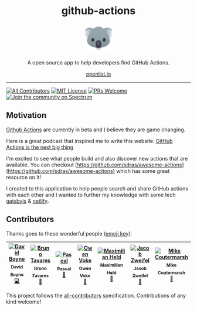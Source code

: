 <div align="center">
<h1>github-actions</h1>
<a href="https://www.emojione.com/emoji/1f428">
<img height="80" width="80" alt="goat" src="./animal.png" />
</a>

<p>A open source app to help developers find GitHub Actions.</p>

[openlist.io](https://openlist.io)

</div>

<hr/>

[![All Contributors](https://img.shields.io/badge/all_contributors-7-orange.svg?style=flat-square)](#contributors) [![MIT License][license-badge]][license] [![PRs Welcome][prs-badge]][prs]
[![Join the community on Spectrum][spectrum-badge]][spectrum]

## Motivation

[Github Actions](https://css-tricks.com/introducing-github-actions/) are currently in beta and I believe they are game changing.

Here is a great podcast that inspired me to write this website: [GitHub Actions is the next big thing](https://changelog.com/podcast/331.)

I'm excited to see what people build and also discover new actions that are available. You can checkout [https://github.com/sdras/awesome-actions](https://github.com/sdras/awesome-actions) which has some great resource on it!

I created to this application to help people search and share GitHub actions with each other and I wanted to further my knowledge with some tech [gatsbyjs](https://www.gatsbyjs.org/) & [netlify](https://www.netlify.com/).

## Contributors

Thanks goes to these wonderful people ([emoji key](https://github.com/all-contributors/all-contributors#emoji-key)):

<!-- ALL-CONTRIBUTORS-LIST:START - Do not remove or modify this section -->
<!-- prettier-ignore -->
| [<img src="https://avatars1.githubusercontent.com/u/3268013?v=4" width="100px;" alt="David Boyne"/><br /><sub><b>David Boyne</b></sub>](https://medium.com/@boyney123)<br />[💻](https://github.com/boyney123/github-actions/commits?author=boyney123 "Code") | [<img src="https://avatars1.githubusercontent.com/u/109474?v=4" width="100px;" alt="Bruno Tavares"/><br /><sub><b>Bruno Tavares</b></sub>](http://bltavares.com)<br />[📖](https://github.com/boyney123/github-actions/commits?author=bltavares "Documentation") | [<img src="https://avatars2.githubusercontent.com/u/432333?v=4" width="100px;" alt="Pascal"/><br /><sub><b>Pascal</b></sub>](https://twitter.com/pascalgn)<br />[📖](https://github.com/boyney123/github-actions/commits?author=pascalgn "Documentation") | [<img src="https://avatars0.githubusercontent.com/u/1899334?v=4" width="100px;" alt="Owen Voke"/><br /><sub><b>Owen Voke</b></sub>](https://pxgamer.xyz)<br />[📖](https://github.com/boyney123/github-actions/commits?author=pxgamer "Documentation") | [<img src="https://avatars0.githubusercontent.com/u/5372770?v=4" width="100px;" alt="Maximilian Held"/><br /><sub><b>Maximilian Held</b></sub>](http://www.maxheld.de/)<br />[📖](https://github.com/boyney123/github-actions/commits?author=maxheld83 "Documentation") | [<img src="https://avatars0.githubusercontent.com/u/39281691?v=4" width="100px;" alt="Jacob Zweifel"/><br /><sub><b>Jacob Zweifel</b></sub>](https://github.com/jzweifel)<br />[📖](https://github.com/boyney123/github-actions/commits?author=jzweifel "Documentation") | [<img src="https://avatars0.githubusercontent.com/u/155044?v=4" width="100px;" alt="Mike Coutermarsh"/><br /><sub><b>Mike Coutermarsh</b></sub>](https://mikecoutermarsh.com)<br />[📖](https://github.com/boyney123/github-actions/commits?author=mscoutermarsh "Documentation") |
| :---: | :---: | :---: | :---: | :---: | :---: | :---: |

<!-- ALL-CONTRIBUTORS-LIST:END -->

This project follows the [all-contributors](https://github.com/all-contributors/all-contributors) specification. Contributions of any kind welcome!

<!-- prettier-ignore-start -->

[spectrum-badge]: https://withspectrum.github.io/badge/badge.svg
[spectrum]: https://spectrum.chat/github-actions
[license-badge]: https://img.shields.io/badge/License-MIT-yellow.svg
[license]: https://github.com/boyney123/github-actions/blob/master/LICENSE
[prs-badge]: https://img.shields.io/badge/PRs-welcome-brightgreen.svg?style=flat-square
[prs]: http://makeapullrequest.com
<!-- prettier-ignore-end -->
